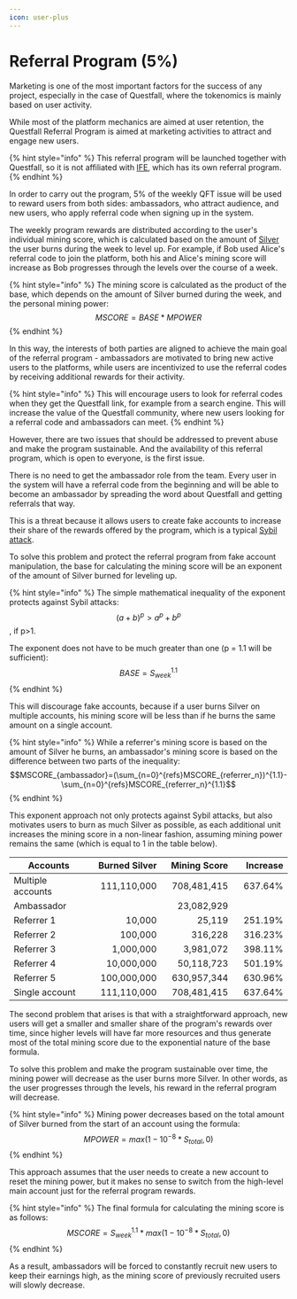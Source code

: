 ```yaml
---
icon: user-plus
---
```


# Referral Program (5%)

Marketing is one of the most important factors for the success of any project, especially in the case of Questfall, where the tokenomics is mainly based on user activity.&#x20;

While most of the platform mechanics are aimed at user retention, the Questfall Referral Program is aimed at marketing activities to attract and engage new users.

{% hint style="info" %}
This referral program will be launched together with Questfall, so it is not affiliated with [IFE](../roadmap/initial-funding-event.md), which has its own referral program.
{% endhint %}

In order to carry out the program, 5% of the weekly QFT issue will be used to reward users from both sides: ambassadors, who attract audience, and new users, who apply referral code when signing up in the system.

The weekly program rewards are distributed according to the user's individual mining score, which is calculated based on the amount of [Silver](../assets/silver.md) the user burns during the week to level up. For example, if Bob used Alice's referral code to join the platform, both his and Alice's mining score will increase as Bob progresses through the levels over the course of a week.

{% hint style="info" %}
The mining score is calculated as the product of the base, which depends on the amount of Silver burned during the week, and the personal mining power:\
$$MSCORE=BASE*MPOWER$$
{% endhint %}

In this way, the interests of both parties are aligned to achieve the main goal of the referral program - ambassadors are motivated to bring new active users to the platforms, while users are incentivized to use the referral codes by receiving additional rewards for their activity.

{% hint style="info" %}
This will encourage users to look for referral codes when they get the Questfall link, for example from a search engine. This will increase the value of the Questfall community, where new users looking for a referral code and ambassadors can meet.
{% endhint %}

However, there are two issues that should be addressed to prevent abuse and make the program sustainable. And the availability of this referral program, which is open to everyone, is the first issue.

There is no need to get the ambassador role from the team. Every user in the system will have a referral code from the beginning and will be able to become an ambassador by spreading the word about Questfall and getting referrals that way.

This is a threat because it allows users to create fake accounts to increase their share of the rewards offered by the program, which is a typical [Sybil attack](../overview/sybil-defense.md).

To solve this problem and protect the referral program from fake account manipulation, the base for calculating the mining score will be an exponent of the amount of Silver burned for leveling up.

{% hint style="info" %}
The simple mathematical inequality of the exponent protects against Sybil attacks:\
$$(a+b)^{p}>a^{p}+b^{p}$$, if p>1.

The exponent does not have to be much greater than one (p = 1.1 will be sufficient):\
$$BASE=S_{week}^{1.1}$$
{% endhint %}

This will discourage fake accounts, because if a user burns Silver on multiple accounts, his mining score will be less than if he burns the same amount on a single account.

{% hint style="info" %}
While a referrer's mining score is based on the amount of Silver he burns, an ambassador's mining score is based on the difference between two parts of the inequality:\
$$MSCORE_{ambassador}=(\sum_{n=0}^{refs}MSCORE_{referrer_n})^{1.1}-\sum_{n=0}^{refs}MSCORE_{referrer_n}^{1.1}$$
{% endhint %}

This exponent approach not only protects against Sybil attacks, but also motivates users to burn as much Silver as possible, as each additional unit increases the mining score in a non-linear fashion, assuming mining power remains the same (which is equal to 1 in the table below).

<table><thead><tr><th width="180">Accounts</th><th width="140" align="right">Burned Silver</th><th width="132" align="right">Mining Score</th><th width="104" align="right">Increase</th></tr></thead><tbody><tr><td>Multiple accounts</td><td align="right">111,110,000</td><td align="right">708,481,415</td><td align="right">637.64%</td></tr><tr><td>    Ambassador</td><td align="right"></td><td align="right">23,082,929</td><td align="right"></td></tr><tr><td>        Referrer 1</td><td align="right">10,000</td><td align="right">25,119</td><td align="right">251.19%</td></tr><tr><td>        Referrer 2</td><td align="right">100,000</td><td align="right">316,228</td><td align="right">316.23%</td></tr><tr><td>        Referrer 3</td><td align="right">1,000,000</td><td align="right">3,981,072</td><td align="right">398.11%</td></tr><tr><td>        Referrer 4</td><td align="right">10,000,000</td><td align="right">50,118,723</td><td align="right">501.19%</td></tr><tr><td>        Referrer 5</td><td align="right">100,000,000</td><td align="right">630,957,344</td><td align="right">630.96%</td></tr><tr><td>Single account</td><td align="right">111,110,000</td><td align="right">708,481,415</td><td align="right">637.64%</td></tr></tbody></table>

The second problem that arises is that with a straightforward approach, new users will get a smaller and smaller share of the program's rewards over time, since higher levels will have far more resources and thus generate most of the total mining score due to the exponential nature of the base formula.

To solve this problem and make the program sustainable over time, the mining power will decrease as the user burns more Silver. In other words, as the user progresses through the levels, his reward in the referral program will decrease.

{% hint style="info" %}
Mining power decreases based on the total amount of Silver burned from the start of an account using the formula:\
$$MPOWER=max(1-10^{-8}*S_{total},0)$$
{% endhint %}

This approach assumes that the user needs to create a new account to reset the mining power, but it makes no sense to switch from the high-level main account just for the referral program rewards.

{% hint style="info" %}
The final formula for calculating the mining score is as follows:\
$$MSCORE=S_{week}^{1.1}*max(1-10^{-8}*S_{total},0)$$
{% endhint %}

As a result, ambassadors will be forced to constantly recruit new users to keep their earnings high, as the mining score of previously recruited users will slowly decrease.
